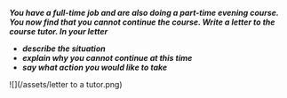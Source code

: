 **_You have a full-time job and are also doing a part-time evening course. You now find that you cannot continue the course. Write a letter to the course tutor. In your letter_**

* **_describe the situation_**
* **_explain why you cannot continue at this time_**
* **_say what action you would like to take_**

![](/assets/letter to a tutor.png)
